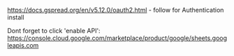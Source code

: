 https://docs.gspread.org/en/v5.12.0/oauth2.html - follow for Authentication install

Dont forget to click 'enable API': https://console.cloud.google.com/marketplace/product/google/sheets.googleapis.com




